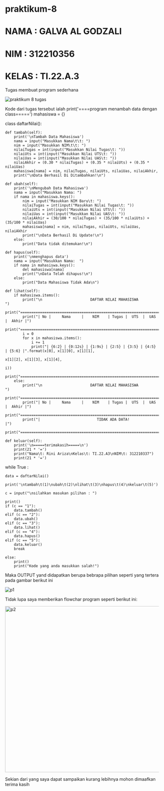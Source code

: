 # praktikum-8

# NAMA : GALVA AL GODZALI

# NIM : 312210356

# KELAS : TI.22.A.3

Tugas membuat program sederhana

![praktikum 8 tugas](https://user-images.githubusercontent.com/115516730/206966574-2b224057-9642-4c21-a0f4-08ea52d7ccb9.png)

Kode dari tugas tersebut ialah 
print('====program menambah data dengan class=====')
mahasiswa = {}

class daftarNilai():

    def tambah(self):
        print('\nTambah Data Mahasiswa')
        nama = input("Masukkan Nama\t\t: ")
        nim = input("Masukkan NIM\t\t: ")
        nilaiTugas = int(input("Masukkan Nilai Tugas\t: "))
        nilaiUts = int(input("Masukkan Nilai UTS\t: "))
        nilaiUas = int(input("Masukkan Nilai UAS\t: "))
        nilaiAkhir = (0.30 * nilaiTugas) + (0.35 * nilaiUts) + (0.35 * nilaiUas)
        mahasiswa[nama] = nim, nilaiTugas, nilaiUts, nilaiUas, nilaiAkhir,
        print("\nData Berhasil Di Ditambahkan!\n")

    def ubah(self):
        print('\nMengubah Data Mahasiswa')
        nama = input("Masukkan Nama: ")
        if nama in mahasiswa.keys():
            nim = input("Masukkan NIM Baru\t: ")
            nilaiTugas = int(input("Masukkan Nilai Tugas\t: "))
            nilaiUts = int(input("Masukkan Nilai UTS\t: "))
            nilaiUas = int(input("Masukkan Nilai UAS\t: "))
            nilaiAkhir = (30/100 * nilaiTugas) + (35/100 * nilaiUts) + (35/100 * nilaiUas)
            mahasiswa[nama] = nim, nilaiTugas, nilaiUts, nilaiUas, nilaiAkhir
            print("\nData Berhasil Di Update!\n")
        else:
            print("Data tidak ditemukan!\n")

    def hapus(self):
        print('\nmenghapus data')
        nama = input("Masukkan Nama:  ")
        if nama in mahasiswa.keys():
            del mahasiswa[nama]
            print("\nData Telah dihapus!\n")
        else:
            print("Data Mahasiswa Tidak Ada\n")

    def lihat(self):
        if mahasiswa.items():
            print("\n                      DAFTAR NILAI MAHASISWA                    ")
            print("==================================================================")
            print("| No |     Nama     |    NIM    | Tugas |  UTS  |  UAS  |  Akhir |")
            print("==================================================================")
            i = 0
            for x in mahasiswa.items():
                i += 1
                print("| {6:2} | {0:12s} | {1:9s} | {2:5} | {3:5} | {4:5} | {5:6} |".format(x[0], x[1][0], x[1][1],
                                                                                            x[1][2], x[1][3], x[1][4],
                                                                                            i))
            print("==================================================================\n")
        else:
            print("\n                      DAFTAR NILAI MAHASISWA                    ")
            print("==================================================================")
            print("| No |     Nama     |    NIM    | Tugas |  UTS  |  UAS  |  Akhir |")
            print("==================================================================")
            print("|                          TIDAK ADA DATA!                       |")
            print("==================================================================\n")

    def keluar(self):
        print('\n=====terimakasih=====\n')
        print(21 * '=')
        print("Nama\t: Rini Ariza\nKelas\t: TI.22.A3\nNIM\t: 312210337")
        print(21 * '=')


while True : 

    data = daftarNilai()
    
    print('\ntambah\t(1)\nubah\t(2)\nlihat\t(3)\nhapus\t(4)\nkeluar\t(5)')
    
    c = input("\nsilahkan masukan pilihan : ")
    
    print()
    if (c == "1"):
        data.tambah()
    elif (c == "2"):
        data.ubah()
    elif (c == "3"):
        data.lihat()
    elif (c == "4"):
        data.hapus()
    elif (c == "5"):
        data.keluar()
        break

    else:
        print()
        print("Kode yang anda masukkan salah!")
        
 Maka OUTPUT yand didapatkan berupa bebrapa pilihan seperti yang tertera pada gambar berikut ini
 
 ![p1](https://user-images.githubusercontent.com/115516730/206967075-6c7f963d-f33a-4168-8118-39e634fb516c.png)
 
 Tidak lupa saya memberikan flowchar program seperti berikut ini:
 
 <img width="543" alt="p2" src="https://user-images.githubusercontent.com/115516730/206967258-046d6c14-8bcc-473e-8779-bd7833c2b17c.png">
 
 Sekian dari yang saya dapat sampaikan kurang lebihnya mohon dimaafkan terima kasih

